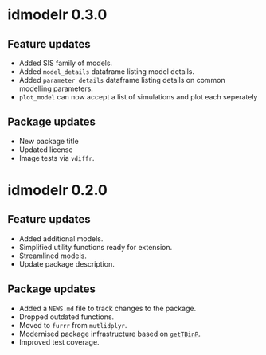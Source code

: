 # idmodelr 0.3.0


## Feature updates

* Added SIS family of models.
* Added `model_details` dataframe listing model details.
* Added `parameter_details` dataframe listing details on common modelling parameters.
* `plot_model` can now accept a list of simulations and plot each seperately

## Package updates

* New package title
* Updated license
* Image tests via `vdiffr`.


# idmodelr 0.2.0


## Feature updates

* Added additional models.
* Simplified utility functions ready for extension.
* Streamlined models.
* Update package description.

## Package updates

* Added a `NEWS.md` file to track changes to the package.
* Dropped outdated functions.
* Moved to `furrr` from `mutlidplyr`.
* Modernised package infrastructure based on [`getTBinR`](https://github.com/seabbs/getTBinR).
* Improved test coverage.
